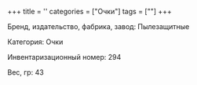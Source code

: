+++
title = ''
categories = ["Очки"]
tags = [""]
+++

Бренд, издательство, фабрика, завод: Пылезащитные

Категория: Очки

Инвентаризационный номер: 294

Вес, гр: 43

